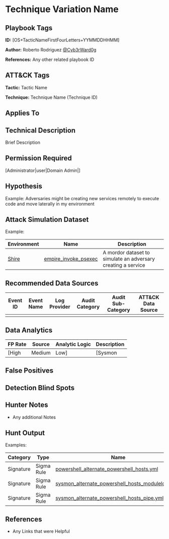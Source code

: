 # Technique Variation Name

## Playbook Tags

**ID:** [OS+TacticNameFirstFourLetters+YYMMDDHHMM]

**Author:** Roberto Rodriguez [@Cyb3rWard0g](https://twitter.com/Cyb3rWard0g)

**References:** Any other related playbook ID

## ATT&CK Tags

**Tactic:** Tactic Name

**Technique:** Technique Name (Technique ID)

## Applies To

## Technical Description

Brief Description

## Permission Required

[Administrator|user|Domain Admin|]

## Hypothesis

Example: Adversaries might be creating new services remotely to execute code and move laterally in my environment

## Attack Simulation Dataset

Example: 

| Environment| Name | Description |
|--------|---------|---------|
| [Shire](https://github.com/Cyb3rWard0g/mordor/tree/acf9f6be6a386783a20139ceb2faf8146378d603/environment/shire) | [empire_invoke_psexec](https://github.com/Cyb3rWard0g/mordor/blob/master/small_datasets/windows/execution/service_execution_T1035/empire_invoke_psexec.md) | A mordor dataset to simulate an adversary creating a service |

## Recommended Data Sources

| Event ID | Event Name | Log Provider | Audit Category | Audit Sub-Category | ATT&CK Data Source |
|---------|---------|----------|----------|---------|---------|
| | | | | | |

## Data Analytics

| FP Rate | Source | Analytic Logic | Description |
|--------|---------|---------|---------|
| [High|Medium|Low] | [Sysmon|Security|PowerShell]  | SQL Like Query | Description of the analytic |

## False Positives

## Detection Blind Spots

## Hunter Notes

* Any additional Notes

## Hunt Output

Examples:

| Category | Type | Name |
|--------|---------|---------|
| Signature | Sigma Rule | [powershell_alternate_powershell_hosts.yml](https://github.com/Cyb3rWard0g/ThreatHunter-Playbook/tree/master/signatures/sigma/powershell_alternate_powershell_hosts.yml) |
| Signature | Sigma Rule | [sysmon_alternate_powershell_hosts_moduleload.yml](https://github.com/Cyb3rWard0g/ThreatHunter-Playbook/tree/master/signatures/sigma/sysmon_alternate_powershell_hosts_moduleload.yml) |
| Signature | Sigma Rule | [sysmon_alternate_powershell_hosts_pipe.yml](https://github.com/Cyb3rWard0g/ThreatHunter-Playbook/tree/master/signatures/sigma/sysmon_alternate_powershell_hosts_pipe.yml) |

## References

* Any Links that were Helpful